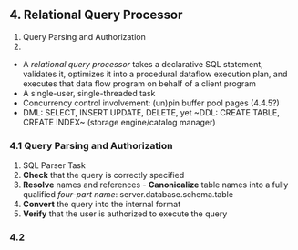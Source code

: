 ## 4. Relational Query Processor
1. Query Parsing and Authorization
2. 
- A *relational query processor* takes a declarative SQL statement, validates it, optimizes it into a procedural dataflow execution plan, and executes that data flow program on behalf of a client program
- A single-user, single-threaded task 
- Concurrency control involvement: (un)pin buffer pool pages (4.4.5?)
- DML: SELECT, INSERT UPDATE, DELETE, yet ~DDL: CREATE TABLE, CREATE INDEX~ (storage engine/catalog manager)

### 4.1 Query Parsing and Authorization
1. SQL Parser Task
  1. **Check** that the query is correctly specified
  2. **Resolve** names and references
    - **Canonicalize** table names into a fully qualified *four-part name*: server.database.schema.table
  3. **Convert** the query into the internal format
  4. **Verify** that the user is authorized to execute the query
 
### 4.2 
